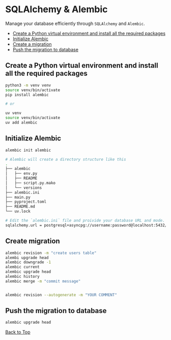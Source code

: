 # SQLAlchemy & Alembic

Manage your database efficiently through `SQLAlchemy` and `Alembic`.

- [Create a Python virtual environment and install all the required packages](#create-a-python-virtual-environment-and-install-all-the-required-packages)
- [Initialize Alembic](#initialize-alembic)
- [Create a migration](#create-migration)
- [Push the migration to database](#push-the-migration-to-database)

## Create a Python virtual environment and install all the required packages

```bash
python3 -m venv venv
source venv/bin/activate
pip install alembic

# or

uv venv
source venv/bin/activate
uv add alembic
```

## Initialize Alembic

```bash
alembic init alembic

# Alembic will create a directory structure like this
.
├── alembic
│   ├── env.py
│   ├── README
│   ├── script.py.mako
│   └── versions
├── alembic.ini
├── main.py
├── pyproject.toml
├── README.md
└── uv.lock

# Edit the `alembic.ini` file and proivide your database URL and mode.
sqlalchemy.url = postgresql+asyncpg://username:password@localhost:5432/employee_management_db
```

## Create migration

```bash
alembic revision -m "create users table"
alembi upgrade head
alembic downgrade -1
alembic current
alembic upgrade head
alembic history
alembic merge -m "commit message"


alembic revision --autogenerate -m "YOUR COMMENT"
```

## Push the migration to database

```bash
alembic upgrade head
```

[Back to Top](#sqlalchemy--alembic)

